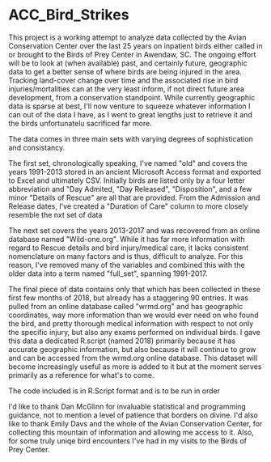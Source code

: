 # ACC_Bird_Strikes

  This project is a working attempt to analyze data collected by the Avian Conservation Center over the last 25 years on inpatient birds either called in or brought to the Birds of Prey Center in Awendaw, SC. 
The ongoing effort will be to look at (when available) past, and certainly future, geographic data to get a better sense of where birds are being injured in the area. 
Tracking land-cover change over time and the associated rise in bird injuries/mortalities can at the very least inform, if not direct future area development, from a conservation standpoint. 
While currently geographic data is sparse at best, I'll now venture to squeeze whatever information I can out of the data I have, as I went to great lengths just to retrieve it and the birds unfortunatelu sacrificed far more. 

The data comes in three main sets with varying degrees of sophistication and consistancy. 

  The first set, chronologically speaking, I've named "old" and covers the years 1991-2013 stored in an ancient Microsoft Access format and exported to Excel and ultimately CSV. 
Initially birds are listed only by a four letter abbreviation and "Day Admited, "Day Released", "Disposition", and a few minor "Details of Rescue" are all that are provided. 
From the Admission and Release dates, I've created a "Duration of Care" column to more closely resemble the nxt set of data

  The next set covers the years 2013-2017 and was  recovered from an online database named "Wild-one.org". 
While it has far more information with regard to Rescue details and bird injury/medical care, it lacks consistent nomenclature on many factors and is thus, difficult to analyze. 
For this reason, I've removed many of the variables and combined this with the older data into a term named "full_set", spanning 1991-2017. 

  The final piece of data contains only that which has been collected in these first few months of 2018, but already has a staggering 90 entries. It was pulled from an online database called "wrmd.org" and has geographic coordinates, way more information than we would ever need on who found the bird, and pretty thorough medical information with respect to not only the specific injury, but also any exams performed on individual birds.
 I gave this data a dedicated R.script (named 2018) primarily because it has accurate geographic information, but also because it will continue to grow and can be accessed from the wrmd.org online database. 
This dataset will become increasingly useful as more is added to it but at the moment serves primarily as a reference for what's to come. 

The code included is in R.Script format and is to be run in order

I'd like to thank Dan McGlinn for invaluable statistical and programming guidance, not to mention a level of patience that borders on divine. 
I'd also like to thank Emily Davs and the whole of the Avian Conservation Center, for collecting this mountain of information and allowing me access to it. Also, for some truly uniqe bird encounters I've had in my visits to the Birds of Prey Center. 

